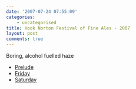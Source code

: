 ```yaml
---
date: '2007-07-24 07:55:09'
categories:
    - uncategorised
title: Hook Norton Festival of Fine Ales - 2007
layout: post
comments: true
---
```


Boring, alcohol fuelled haze

-   [Prelude](http://goathurling.blogspot.com/2007_07_01_archive.html#7299185936409678600)
-   [Friday](http://goathurling.blogspot.com/2007_07_01_archive.html#5989169737867971594)
-   [Saturday](http://goathurling.blogspot.com/2007_07_01_archive.html#6475318422507709098)

